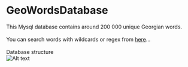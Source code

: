 # GeoWordsDatabase
This Mysql database contains around 200 000 unique Georgian words. 
<br><br>
 You can search words with wildcards or regex from <a href="http://www.geowords.ga" target="_blank" >here</a>...
 <br><br>
Database structure
<br>
![Alt text](https://raw.githubusercontent.com/bumbeishvili/GeoWordsDatabase/master/relations.png?raw=true "Optional Title")
